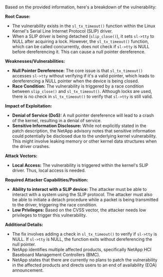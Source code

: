Based on the provided information, here's a breakdown of the vulnerability:

**Root Cause:**
- The vulnerability exists in the `sl_tx_timeout()` function within the Linux Kernel's Serial Line Internet Protocol (SLIP) driver.
- When a SLIP driver is being detached (`slip_close()`), it sets `sl->tty` to NULL after acquiring a lock. However, the `sl_tx_timeout()` function, which can be called concurrently, does not check if `sl->tty` is NULL before dereferencing it. This can cause a null pointer dereference.

**Weaknesses/Vulnerabilities:**
- **Null Pointer Dereference:** The core issue is that `sl_tx_timeout()` accesses `sl->tty` without verifying if it's a valid pointer, which leads to dereferencing a NULL pointer when the device is being closed.
- **Race Condition:** The vulnerability is triggered by a race condition between `slip_close()` and `sl_tx_timeout()`. Although locks are used, there is no check in `sl_tx_timeout()` to verify that `sl->tty` is still valid.

**Impact of Exploitation:**
- **Denial of Service (DoS):** A null pointer dereference will lead to a crash of the kernel, resulting in a denial of service.
- **Sensitive Information Disclosure:** While not explicitly stated in the patch description, the NetApp advisory notes that sensitive information could potentially be disclosed due to the underlying kernel vulnerability. This might involve leaking memory or other kernel data structures when the driver crashes.

**Attack Vectors:**
- **Local Access:** The vulnerability is triggered within the kernel's SLIP driver. Thus, local access is needed.

**Required Attacker Capabilities/Position:**
- **Ability to interact with a SLIP device:** The attacker must be able to interact with a system using the SLIP protocol. The attacker must also be able to initiate a detach procedure while a packet is being transmitted to the driver, triggering the race condition.
- **Low Privileges:** Based on the CVSS vector, the attacker needs low privileges to trigger this vulnerability.

**Additional Details:**

- The fix involves adding a check in `sl_tx_timeout()` to verify if `sl->tty` is NULL. If `sl->tty` is NULL, the function exits without dereferencing the null pointer.
- NetApp identifies multiple affected products, specifically NetApp HCI Baseboard Management Controllers (BMC).
- NetApp states that there are currently no plans to patch the vulnerability in the affected products and directs users to an end of availability (EOA) announcement.